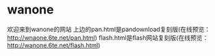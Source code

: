 # wanone
欢迎来到wanone的网站
上边的pan.html是pandownload复刻版(在线预览：http://wnaone.6te.net/pan.html)
flash.html是flash网站复刻版(在线预览：http://wanone.6te.net/flash.html)
